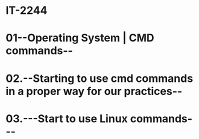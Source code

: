 # IT-2244

# 01--Operating System | CMD commands-- 


# 02.--Starting to use cmd commands in a proper way for our practices--


# 03.---Start to use Linux commands---

